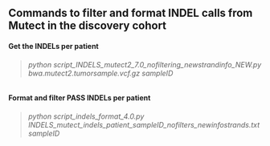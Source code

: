 ## Commands to filter and format INDEL calls from Mutect in the discovery cohort

#### Get the INDELs per patient
> ###### python script_INDELS_mutect2_7.0_nofiltering_newstrandinfo_NEW.py bwa.mutect2.tumorsample.vcf.gz sampleID

#### Format and filter PASS INDELs per patient
> ###### python script_indels_format_4.0.py INDELS_mutect_indels_patient_sampleID_nofilters_newinfostrands.txt sampleID
